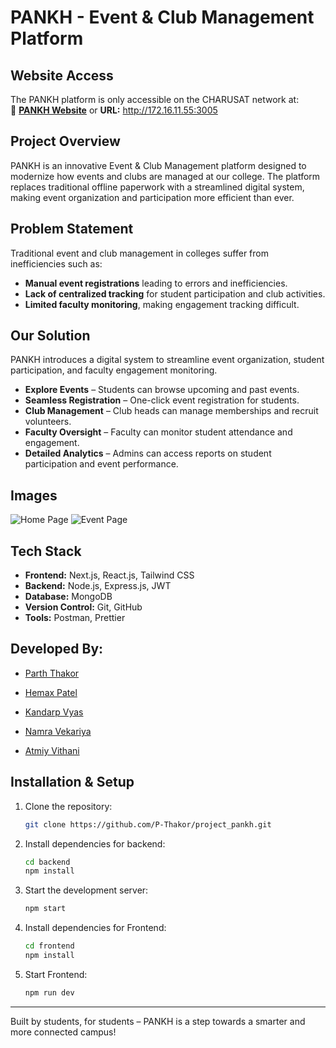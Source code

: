 # PANKH - Event & Club Management Platform

## Website Access
The PANKH platform is only accessible on the CHARUSAT network at:  
🔗 **[PANKH Website](http://172.16.11.55:3005)** or **URL:** http://172.16.11.55:3005

## Project Overview
PANKH is an innovative Event & Club Management platform designed to modernize how events and clubs are managed at our college. The platform replaces traditional offline paperwork with a streamlined digital system, making event organization and participation more efficient than ever.

## Problem Statement
Traditional event and club management in colleges suffer from inefficiencies such as:
- **Manual event registrations** leading to errors and inefficiencies.
- **Lack of centralized tracking** for student participation and club activities.
- **Limited faculty monitoring**, making engagement tracking difficult.

## Our Solution
PANKH introduces a digital system to streamline event organization, student participation, and faculty engagement monitoring.

- **Explore Events** – Students can browse upcoming and past events.  
- **Seamless Registration** – One-click event registration for students.  
- **Club Management** – Club heads can manage memberships and recruit volunteers.  
- **Faculty Oversight** – Faculty can monitor student attendance and engagement.  
- **Detailed Analytics** – Admins can access reports on student participation and event performance.

## Images
![Home Page](https://github.com/user-attachments/assets/46eabfc3-a217-4fd4-9dc8-b7b45845f15a)
![Event Page](https://github.com/user-attachments/assets/a0232e54-9033-4489-8e42-7b56598a2294)

## Tech Stack
- **Frontend:** Next.js, React.js, Tailwind CSS  
- **Backend:** Node.js, Express.js, JWT  
- **Database:** MongoDB  
- **Version Control:** Git, GitHub
- **Tools:** Postman, Prettier 

## Developed By:
- [Parth Thakor](https://github.com/P-Thakor)

- [Hemax Patel](https://github.com/hemaxpatel)

- [Kandarp Vyas](https://github.com/Kandarpvyas2591)

- [Namra Vekariya](https://github.com/Namra-Vekariya)

- [Atmiy Vithani](https://github.com/Atmiy1234)


## Installation & Setup
1. Clone the repository:
   ```sh
   git clone https://github.com/P-Thakor/project_pankh.git
   ```
2. Install dependencies for backend:
   ```sh
   cd backend
   npm install
   ```
3. Start the development server:
   ```sh
   npm start
   ```
4. Install dependencies for Frontend:
   ```sh
   cd frontend
   npm install
   ```
5. Start Frontend:
   ```sh
   npm run dev
   ```

---
Built by students, for students – PANKH is a step towards a smarter and more connected campus!

